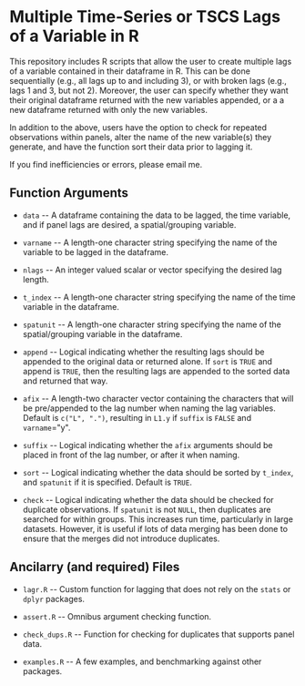 # Multiple Time-Series or TSCS Lags of a Variable in R

This repository includes R scripts that allow the user to create multiple lags of a variable contained in their dataframe in R. This can be done sequentially (e.g., all lags up to and including 3), or with broken lags (e.g., lags 1 and 3, but not 2). Moreover, the user can specify whether they want their original dataframe returned with the new variables appended, or a a new dataframe returned with only the new variables. 

In addition to the above, users have the option to check for repeated observations within panels, alter the name of the new variable(s) they generate, and have the function sort their data prior to lagging it. 

If you find inefficiencies or errors, please email me. 

## Function Arguments
- `data` -- A dataframe containing the data to be lagged, the time variable, and if panel lags are desired, a spatial/grouping variable.

- `varname` -- A length-one character string specifying the name of the variable to be lagged in the dataframe.

- `nlags` -- An integer valued scalar or vector specifying the desired lag length. 

- `t_index` -- A length-one character string specifying the name of the time variable in the dataframe. 

- `spatunit` -- A length-one character string specifying the name of the spatial/grouping variable in the dataframe. 

- `append` -- Logical indicating whether the resulting lags should be appended to the original data or returned alone. If `sort` is `TRUE` and append is `TRUE`, then the resulting lags are appended to the sorted data and returned that way. 

- `afix` -- A length-two character vector containing the characters that will be pre/appended to the lag number when naming the lag variables. Default is `c("L", ".")`, resulting in `L1.y` if `suffix` is `FALSE` and `varname`="y". 

- `suffix` -- Logical indicating whether the `afix` arguments should be placed in front of the lag number, or after it when naming.

- `sort` -- Logical indicating whether the data should be sorted by `t_index`, and `spatunit` if it is specified. Default is `TRUE`. 

- `check` -- Logical indicating whether the data should be checked for duplicate observations. If `spatunit` is not `NULL`, then duplicates are searched for within groups. This increases run time, particularly in large datasets. However, it is useful if lots of data merging has been done to ensure that the merges did not introduce duplicates. 

## Ancilarry (and required) Files

- `lagr.R` -- Custom function for lagging that does not rely on the `stats` or `dplyr` packages. 

- `assert.R` -- Omnibus argument checking function. 

- `check_dups.R` -- Function for checking for duplicates that supports panel data.

- `examples.R` -- A few examples, and benchmarking against other packages.


